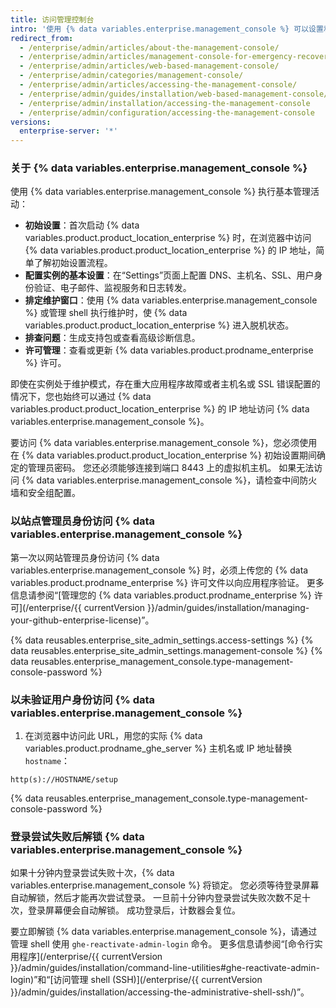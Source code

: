 ```yaml
---
title: 访问管理控制台
intro: '使用 {% data variables.enterprise.management_console %} 可以设置和配置 {% data variables.product.product_location %}、排定维护窗口、排查问题以及管理许可。'
redirect_from:
  - /enterprise/admin/articles/about-the-management-console/
  - /enterprise/admin/articles/management-console-for-emergency-recovery/
  - /enterprise/admin/articles/web-based-management-console/
  - /enterprise/admin/categories/management-console/
  - /enterprise/admin/articles/accessing-the-management-console/
  - /enterprise/admin/guides/installation/web-based-management-console/
  - /enterprise/admin/installation/accessing-the-management-console
  - /enterprise/admin/configuration/accessing-the-management-console
versions:
  enterprise-server: '*'
---
```


### 关于 {% data variables.enterprise.management_console %}

使用 {% data variables.enterprise.management_console %} 执行基本管理活动：
- **初始设置**：首次启动 {% data variables.product.product_location_enterprise %} 时，在浏览器中访问 {% data variables.product.product_location_enterprise %} 的 IP 地址，简单了解初始设置流程。
- **配置实例的基本设置**：在“Settings”页面上配置 DNS、主机名、SSL、用户身份验证、电子邮件、监视服务和日志转发。
- **排定维护窗口**：使用 {% data variables.enterprise.management_console %} 或管理 shell 执行维护时，使 {% data variables.product.product_location_enterprise %} 进入脱机状态。
- **排查问题**：生成支持包或查看高级诊断信息。
- **许可管理**：查看或更新 {% data variables.product.prodname_enterprise %} 许可。

即使在实例处于维护模式，存在重大应用程序故障或者主机名或 SSL 错误配置的情况下，您也始终可以通过 {% data variables.product.product_location_enterprise %} 的 IP 地址访问 {% data variables.enterprise.management_console %}。

要访问 {% data variables.enterprise.management_console %}，您必须使用在 {% data variables.product.product_location_enterprise %} 初始设置期间确定的管理员密码。 您还必须能够连接到端口 8443 上的虚拟机主机。 如果无法访问 {% data variables.enterprise.management_console %}，请检查中间防火墙和安全组配置。

### 以站点管理员身份访问 {% data variables.enterprise.management_console %}

第一次以网站管理员身份访问 {% data variables.enterprise.management_console %} 时，必须上传您的 {% data variables.product.prodname_enterprise %} 许可文件以向应用程序验证。 更多信息请参阅“[管理您的 {% data variables.product.prodname_enterprise %} 许可](/enterprise/{{ currentVersion }}/admin/guides/installation/managing-your-github-enterprise-license)”。

{% data reusables.enterprise_site_admin_settings.access-settings %}
{% data reusables.enterprise_site_admin_settings.management-console %}
{% data reusables.enterprise_management_console.type-management-console-password %}

### 以未验证用户身份访问 {% data variables.enterprise.management_console %}

1. 在浏览器中访问此 URL，用您的实际 {% data variables.product.prodname_ghe_server %} 主机名或 IP 地址替换 `hostname`：
  ```shell
  http(s)://HOSTNAME/setup
  ```
{% data reusables.enterprise_management_console.type-management-console-password %}

### 登录尝试失败后解锁 {% data variables.enterprise.management_console %}

如果十分钟内登录尝试失败十次，{% data variables.enterprise.management_console %} 将锁定。 您必须等待登录屏幕自动解锁，然后才能再次尝试登录。 一旦前十分钟内登录尝试失败次数不足十次，登录屏幕便会自动解锁。 成功登录后，计数器会复位。

要立即解锁 {% data variables.enterprise.management_console %}，请通过管理 shell 使用 `ghe-reactivate-admin-login` 命令。 更多信息请参阅“[命令行实用程序](/enterprise/{{ currentVersion }}/admin/guides/installation/command-line-utilities#ghe-reactivate-admin-login)”和“[访问管理 shell (SSH)](/enterprise/{{ currentVersion }}/admin/guides/installation/accessing-the-administrative-shell-ssh/)”。
